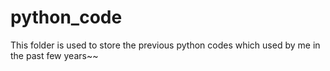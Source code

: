 python_code
===========

This folder is used to store the previous python codes which used by me in the past few years~~
